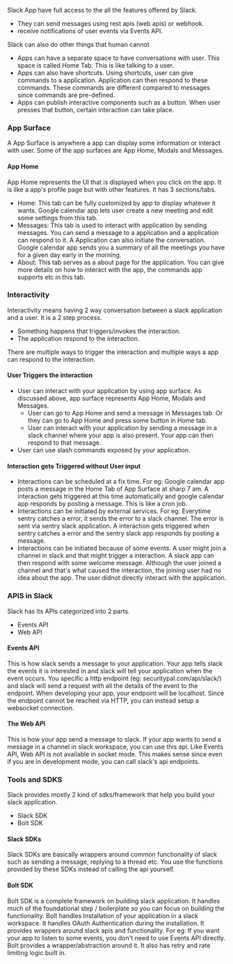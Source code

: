 Slack App have full access to the all the features offered by Slack. 
- They can send messages using rest apis (web apis) or webhook.
- receive notifications of user events via Events API.

Slack can also do other things that human cannot 
- Apps can have a separate space to have conversations with user. This space is called Home Tab. This is like talking to a user. 
- Apps can also have shortcuts. Using shortcuts, user can give commands to a application. Application can then respond to these commands. These commands are different compared to messages since commands are pre-defined. 
- Apps can publish interactive components such as a button. When user presses that button, certain interaction can take place.

### App Surface
A App Surface is anywhere a app can display some information or interact with user. Some of the app surfaces are App Home, Modals and Messages. 

#### App Home
App Home represents the UI that is displayed when you click on the app. It is like a app's profile page but with other features. It has 3 sections/tabs. 
- Home: This tab can be fully customized by app to display whatever it wants. Google calendar app lets user create a new meeting and edit some settings from this tab.
- Messages: This tab is used to interact with application by sending messages. You can send a message to a application and a application can respond to it. A Application can also initiate the conversation. Google calendar app sends you a summary of all the meetings you have for a given day early in the morning.  
- About: This tab serves as a about page for the application. You can give more details on how to interact with the app, the commands app supports etc in this tab. 


### Interactivity
Interactivity means having 2 way conversation between a slack application and a user. It is a 2 step process.
- Something happens that triggers/invokes the interaction.
- The application respond to the interaction.

There are multiple ways to trigger the interaction and multiple ways a app can respond to the interaction. 

#### User Triggers the interaction
- User can interact with your application by using app surface. As discussed above, app surface represents App Home, Modals and Messages.
	- User can go to App Home and send a message in Messages tab. Or they can go to App Home and press some button in Home tab. 
	- User can interact with your application by sending a message in a slack channel where your app is also present. Your app can then respond to that message.
- User can use slash commands exposed by your application. 
#### Interaction gets Triggered without User input
- Interactions can be scheduled at a fix time. For eg: Google calendar app posts a message in the Home Tab of App Surface at sharp 7 am. A interaction gets triggered at this time automatically and google calendar app responds by posting a message. This is like a cron job. 
- Interactions can be initiated by external services. For eg: Everytime sentry catches a error, it sends the error to a slack channel. The error is sent via sentry slack application. A interaction gets triggered when sentry catches a error and the sentry slack app responds by posting a message. 
- Interactions can be initiated because of some events. A user might join a channel in slack and that might trigger a interaction. A slack app can then respond with some welcome message. Although the user joined a channel and that's what caused the interaction, the joining user had no idea about the app. The user didnot directly interact with the application. 


### APIS in Slack

Slack has its APIs categorized into 2 parts.
- Events API
- Web API

#### Events API
This is how slack sends a message to your application. Your app tells slack the events it is interested in and slack will tell your application when the event occurs. You specific a http endpoint (eg: securitypal.com/api/slack/) and slack will send a request with all the details of the event to the endpoint. 
When developing your app, your endpoint will be localhost. Since the endpoint cannot be reached via HTTP, you can instead setup a websocket connection. 

#### The Web API
This is how your app send a message to slack. If your app wants to send a message in a channel in slack workspace, you can use this api. 
Like Events API, Web API is not available in socket mode. This makes sense since even if you are in development mode,  you can call slack's api endpoints.


### Tools and SDKS
Slack provides mostly 2 kind of sdks/framework that help you build your slack application. 
- Slack SDK
- Bolt SDK

#### Slack SDKs
Slack SDKs are basically wrappers around common functionality of slack such as sending a message, replying to a thread etc. You use the functions provided by these SDKs instead of calling the api yourself. 

#### Bolt SDK
Bolt SDK is a complete framework on building slack application. It handles much of the foundational step / boilerplate so you can focus on building the functionality. Bolt handles Installation of your application in a slack workspace. It handles OAuth Authentication during the installation. It provides wrappers around slack apis and functionality. For eg: If you want your app to listen to some events, you don't need to use Events API directly. Bolt provides a wrapper/abstraction around it. It also has retry and rate limiting logic built in.   